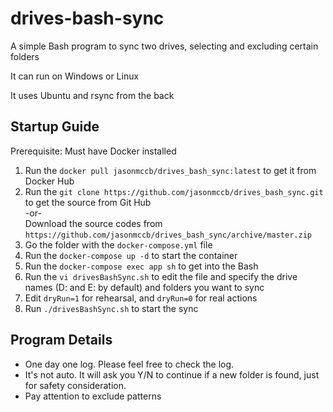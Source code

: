 # drives-bash-sync

A simple Bash program to sync two drives, selecting and excluding certain folders

It can run on Windows or Linux  

It uses Ubuntu and rsync from the back  

## Startup Guide

Prerequisite: Must have Docker installed

1. Run the `docker pull jasonmccb/drives_bash_sync:latest` to get it from Docker Hub  
2. Run the `git clone https://github.com/jasonmccb/drives_bash_sync.git` to get the source from Git Hub  
   -or-  
   Download the source codes from `https://github.com/jasonmccb/drives_bash_sync/archive/master.zip`  
3. Go the folder with the `docker-compose.yml` file  
4. Run the `docker-compose up -d` to start the container  
5. Run the `docker-compose exec app sh` to get into the Bash  
6. Run the `vi drivesBashSync.sh` to edit the file and specify the drive names (D: and E: by default) and folders you want to sync  
7. Edit `dryRun=1` for rehearsal, and `dryRun=0` for real actions  
8. Run `./drivesBashSync.sh` to start the sync

## Program Details

- One day one log. Please feel free to check the log.
- It's not auto. It will ask you Y/N to continue if a new folder is found, just for safety consideration.
- Pay attention to exclude patterns
